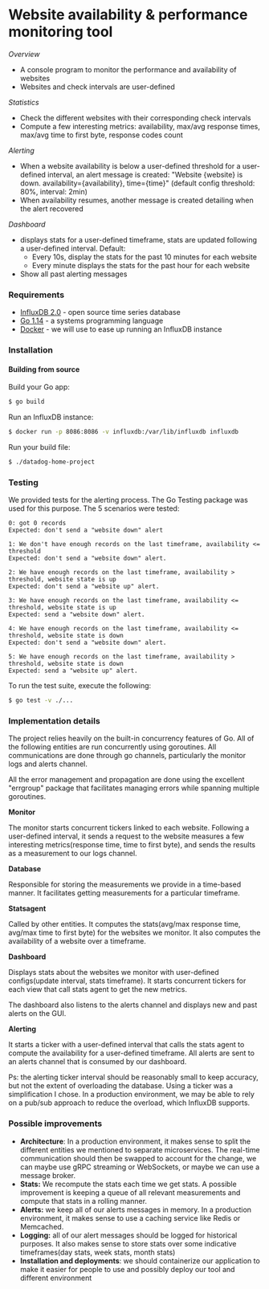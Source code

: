 # Website availability &amp; performance monitoring tool

_Overview_

- A console program to monitor the performance and availability of websites
- Websites and check intervals are user-defined

_Statistics_

- Check the different websites with their corresponding check intervals
- Compute a few interesting metrics: availability, max/avg response times, max/avg time to first byte, response codes count

_Alerting_

- When a website availability is below a user-defined threshold for a user-defined interval, an alert message is created: "Website {website} is down. availability={availability}, time={time}" (default config threshold: 80%, interval: 2min)
- When availability resumes, another message is created detailing when the alert recovered

_Dashboard_

- displays stats for a user-defined timeframe, stats are updated following a user-defined interval. Default:
  - Every 10s, display the stats for the past 10 minutes for each website
  - Every minute displays the stats for the past hour for each website
- Show all past alerting messages

### Requirements

- [InfluxDB 2.0](https://www.influxdata.com/) - open source time series database
- [Go 1.14](https://golang.org/) - a systems programming language
- [Docker]() - we will use to ease up running an InfluxDB instance

### Installation

#### Building from source

Build your Go app:

```sh
$ go build
```

Run an InfluxDB instance:

```sh
$ docker run -p 8086:8086 -v influxdb:/var/lib/influxdb influxdb
```

Run your build file:

```sh
$ ./datadog-home-project
```

### Testing

We provided tests for the alerting process. The Go Testing package was used for this purpose.
The 5 scenarios were tested:

    0: got 0 records
    Expected: don't send a "website down" alert

    1: We don't have enough records on the last timeframe, availability <= threshold
    Expected: don't send a "website down" alert.

    2: We have enough records on the last timeframe, availability > threshold, website state is up
    Expected: don't send a "website up" alert.

    3: We have enough records on the last timeframe, availability <= threshold, website state is up
    Expected: send a "website down" alert.

    4: We have enough records on the last timeframe, availability <= threshold, website state is down
    Expected: don't send a "website down" alert.

    5: We have enough records on the last timeframe, availability > threshold, website state is down
    Expected: send a "website up" alert.

To run the test suite, execute the following:

```sh
$ go test -v ./...
```

### Implementation details

The project relies heavily on the built-in concurrency features of Go. All of the following entities are run concurrently using goroutines. All communications are done through go channels, particularly the monitor logs and alerts channel.

All the error management and propagation are done using the excellent "errgroup" package that facilitates managing errors while spanning multiple goroutines.

**Monitor**

The monitor starts concurrent tickers linked to each website. Following a user-defined interval, it sends a request to the website measures a few interesting metrics(response time, time to first byte), and sends the results as a measurement to our logs channel.

**Database**

Responsible for storing the measurements we provide in a time-based manner. It facilitates getting measurements for a particular timeframe.

**Statsagent**

Called by other entities. It computes the stats(avg/max response time, avg/max time to first byte) for the websites we monitor. It also computes the availability of a website over a timeframe.

**Dashboard**

Displays stats about the websites we monitor with user-defined configs(update interval, stats timeframe). It starts concurrent tickers for each view that call stats agent to get the new metrics.

The dashboard also listens to the alerts channel and displays new and past alerts on the GUI.

**Alerting**

It starts a ticker with a user-defined interval that calls the stats agent to compute the availability for a user-defined timeframe. All alerts are sent to an alerts channel that is consumed by our dashboard.

Ps: the alerting ticker interval should be reasonably small to keep accuracy, but not the extent of overloading the database. Using a ticker was a simplification I chose. In a production environment, we may be able to rely on a pub/sub approach to reduce the overload, which InfluxDB supports.

### Possible improvements

- **Architecture**: In a production environment, it makes sense to split the different entities we mentioned to separate microservices. The real-time communication should then be swapped to account for the change, we can maybe use gRPC streaming or WebSockets, or maybe we can use a message broker.
- **Stats:** We recompute the stats each time we get stats. A possible improvement is keeping a queue of all relevant measurements and compute that stats in a rolling manner.
- **Alerts:** we keep all of our alerts messages in memory. In a production environment, it makes sense to use a caching service like Redis or Memcached.
- **Logging:** all of our alert messages should be logged for historical purposes. It also makes sense to store stats over some indicative timeframes(day stats, week stats, month stats)
- **Installation and deployments**: we should containerize our application to make it easier for people to use and possibly deploy our tool and different environment

